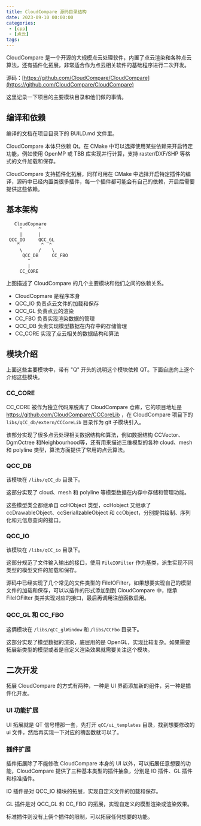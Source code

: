 ```yaml
---
title: CloudCompare 源码目录结构
date: 2023-09-10 00:00:00
categories: 
 - [cpp]
 - [点云]
tags: 
---
```


CloudCompare 是一个开源的大规模点云处理软件，内置了点云渲染和各种点云算法，还有插件化拓展，非常适合作为点云相关软件的基础程序进行二次开发。

源码：[https://github.com/CloudCompare/CloudCompare](https://github.com/CloudCompare/CloudCompare)

这里记录一下项目的主要模块目录和他们做的事情。

## 编译和依赖
编译的文档在项目目录下的 BUILD.md 文件里。

CloudCompare 本体只依赖 Qt。在 CMake 中可以选择使用某些依赖来开启特定功能，例如使用 OpenMP 或 TBB 库实现并行计算，支持 raster/DXF/SHP 等格式的文件加载和保存。

CloudCompare 支持插件化拓展，同样可用在 CMake 中选择开启特定插件的编译，源码中已经内置类很多插件，每一个插件都可能会有自己的依赖，开启后需要提供这些依赖。


## 基本架构
```
   CloudCopmare
     ^      ^
     |      | 
 QCC_IO     QCC_GL
    ^        ^  ^
     \      /    \
      QCC_DB     CC_FBO
        ^
        |
     CC_CORE
```
上图描述了 CloudCompare 的几个主要模块和他们之间的依赖关系。
- CloudCopmare 是程序本身
- QCC_IO 负责点云文件的加载和保存
- QCC_GL 负责点云的渲染
- CC_FBO 负责实现渲染数据的管理
- QCC_DB 负责实现模型数据在内存中的存储管理
- CC_CORE 实现了点云相关的数据结构和算法

## 模块介绍
上面这些主要模块中，带有 "Q" 开头的说明这个模块依赖 QT。下面自底向上逐个介绍这些模块。

### CC_CORE
CC_CORE 被作为独立代码库脱离了 CloudCompare 仓库，它的项目地址是 https://github.com/CloudCompare/CCCoreLib ，在 CloudCompare 项目下的 `libs/qCC_db/extern/CCCoreLib` 目录作为 git 子模块引入。

该部分实现了很多点云处理相关数据结构和算法，例如数据结构 CCVector、DgmOctree  和Neighbourhood等，还有用来描述三维模型的各种 cloud、mesh 和 polyline 类型，算法方面提供了常用的点云算法。

### QCC_DB
该模块在 `/libs/qCC_db` 目录下。

这部分实现了 cloud、mesh 和 polyline 等模型数据在内存中存储和管理功能。

这些模型类全都继承自 ccHObject 类型，ccHobject 又继承了 ccDrawableObject、ccSeriallzableObject 和 ccObject，分别提供绘制、序列化和元信息查询的接口。

### QCC_IO
该模块在 `/libs/qCC_io` 目录下。

这部分规范了文件输入输出的接口，使用 `FileIOFilter` 作为基类，派生实现不同类型的模型文件的加载和保存。

源码中已经实现了几个常见的文件类型的 FileIOFilter，如果想要实现自己的模型文件的加载和保存，可以以插件的形式添加到到 CloudCompare 中，继承 FileIOFilter 类并实现对应的接口，最后再调用注册函数启用。

### QCC_GL 和 CC_FBO
这俩模块在 `/libs/qCC_glWindow` 和 `/libs/CCFbo` 目录下。

这部分实现了模型数据的渲染，底层用的是 OpenGL，实现比较复杂。如果需要拓展新类型的模型或者是自定义渲染效果就需要关注这个模块。

## 二次开发
拓展 CloudCompare 的方式有两种，一种是 UI 界面添加新的组件，另一种是插件化开发。
### UI 功能扩展
UI 拓展就是 QT 信号槽那一套，先打开 `qCC/ui_templates` 目录，找到想要修改的 ui 文件，然后再实现一下对应的槽函数就可以了。

### 插件扩展
插件拓展除了不能修改 CloudCompare 本身的 UI 以外，可以拓展任意想要的功能，CloudCompare 提供了三种基本类型的插件抽象，分别是 IO 插件、GL 插件和标准插件。

IO 插件是对 QCC_IO 模块的拓展，实现自定义文件的加载和保存。

GL 插件是对 QCC_GL 和 CC_FBO 的拓展，实现自定义的模型渲染或渲染效果。

标准插件则没有上俩个插件的限制，可以拓展任何想要的功能。